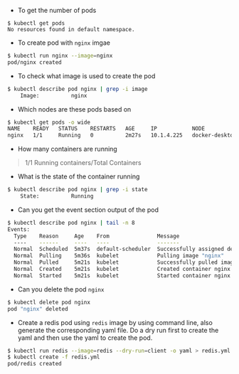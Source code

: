 
- To get the number of pods 
```
$ kubectl get pods
No resources found in default namespace.
```

- To create pod with `nginx` imgae
```bash
$ kubectl run nginx --image=nginx
pod/nginx created
```

- To check what image is used to create the pod
```bash
$ kubectl describe pod nginx | grep -i image
    Image:          nginx
```

- Which nodes are these pods based on 
```bash
$ kubectl get pods -o wide                  
NAME    READY   STATUS    RESTARTS   AGE     IP           NODE             NOMINATED NODE   READINESS GATES
nginx   1/1     Running   0          2m27s   10.1.4.225   docker-desktop   <none>           <none>
```

- How many containers are running 
> 1/1        Running containers/Total Containers

- What is the state of the container running
```bash
$ kubectl describe pod nginx | grep -i state
    State:          Running
```

- Can you get the event section output of the pod
```bash
$ kubectl describe pod nginx | tail -n 8 
Events:
  Type    Reason     Age    From               Message
  ----    ------     ----   ----               -------
  Normal  Scheduled  5m37s  default-scheduler  Successfully assigned default/nginx to docker-desktop
  Normal  Pulling    5m36s  kubelet            Pulling image "nginx"
  Normal  Pulled     5m21s  kubelet            Successfully pulled image "nginx"
  Normal  Created    5m21s  kubelet            Created container nginx
  Normal  Started    5m21s  kubelet            Started container nginx
```

- Can you delete the pod `nginx`
```bash
$ kubectl delete pod nginx              
pod "nginx" deleted
```

- Create a redis pod using `redis` image by using command line, also generate the corresponding yaml file. Do a dry run first to create
  the yaml and then use the yaml to create the pod.
```bash
$ kubectl run redis --image=redis --dry-run=client -o yaml > redis.yml
$ kubectl create -f redis.yml 
pod/redis created
```